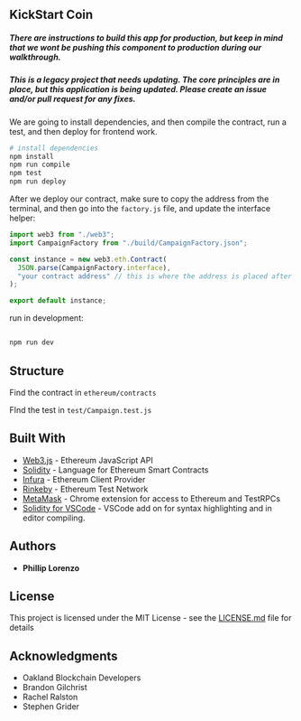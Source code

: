 ## KickStart Coin

##### There are instructions to build this app for production, but keep in mind that we wont be pushing this component to production during our walkthrough.

##### This is a legacy project that needs updating. The core principles are in place, but this application is being updated. Please create an issue and/or pull request for any fixes.

We are going to install dependencies, and then compile the contract, run a test, and then deploy for frontend work.

```bash
# install dependencies
npm install
npm run compile
npm test
npm run deploy
```

After we deploy our contract, make sure to copy the address from the terminal, and then go into the `factory.js` file, and update the interface helper:

```js
import web3 from "./web3";
import CampaignFactory from "./build/CampaignFactory.json";

const instance = new web3.eth.Contract(
  JSON.parse(CampaignFactory.interface),
  "your contract address" // this is where the address is placed after deploying the factory contract
);

export default instance;
```

run in development:

```bash

npm run dev

```

## Structure

Find the contract in `ethereum/contracts`

FInd the test in `test/Campaign.test.js`

## Built With

- [Web3.js](https://github.com/ethereum/web3.js) - Ethereum JavaScript API
- [Solidity](https://github.com/ethereum/solidity) - Language for Ethereum Smart Contracts
- [Infura](https://github.com/ethereum/solidity) - Ethereum Client Provider
- [Rinkeby](https://www.rinkeby.io/#stats) - Ethereum Test Network
- [MetaMask](https://metamask.io/) - Chrome extension for access to Ethereum and TestRPCs
- [Solidity for VSCode](https://github.com/juanfranblanco/vscode-solidity) - VSCode add on for syntax highlighting and in editor compiling.

## Authors

- **Phillip Lorenzo**

## License

This project is licensed under the MIT License - see the [LICENSE.md](LICENSE.md) file for details

## Acknowledgments

- Oakland Blockchain Developers
- Brandon Gilchrist
- Rachel Ralston
- Stephen Grider
